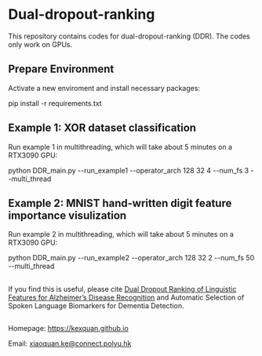 # Dual-dropout-ranking
This repository contains codes for dual-dropout-ranking (DDR). The codes only work on GPUs.

## Prepare Environment
Activate a new enviroment and install necessary packages:

pip install -r requirements.txt

## Example 1: XOR dataset classification
Run example 1 in multithreading, which will take about 5 minutes on a RTX3090 GPU:

python DDR_main.py --run_example1 --operator_arch 128 32 4 --num_fs 3  --multi_thread

## Example 2: MNIST hand-written digit feature importance visulization
Run example 2 in multithreading, which will take about 5 minutes on a RTX3090 GPU:

python DDR_main.py --run_example2 --operator_arch 128 32 2 --num_fs 50 --multi_thread

##
If you find this is useful, please cite 
[Dual Dropout Ranking of Linguistic Features for Alzheimer’s Disease Recognition](http://www.eie.polyu.edu.hk/~mwmak/papers/apsipa21b.pdf)
and Automatic Selection of Spoken Language Biomarkers for Dementia Detection.

##
Homepage: <https://kexquan.github.io>

Email: xiaoquan.ke@connect.polyu.hk
